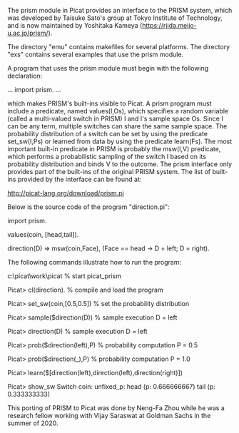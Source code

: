 The prism module in Picat provides an interface to the
PRISM system, which was developed by Taisuke Sato's group
at Tokyo Institute of Technology, and is now maintained by
Yoshitaka Kameya (https://rjida.meijo-u.ac.jp/prism/).

The directory "emu" contains makefiles for several platforms.
The directory "exs" contains several examples that use the
prism module.

A program that uses the prism module must begin with the
following declaration:

...
import prism.
...

which makes PRISM's built-ins visible to Picat. A prism
program must include a predicate, named values(I,Os), which
specifies a random variable (called a multi-valued switch
in PRISM) I and I's sample space Os. Since I can be any
term, multiple switches can share the same sample space.
The probability distribution of a switch can be set by
using the predicate set_sw(I,Ps) or learned from data by
using the predicate learn(Fs). The most important built-in
predicate in PRISM is probably the msw(I,V) predicate,
which performs a probabilistic sampling of the switch I
based on its probability distribution and binds V to the
outcome. The prism interface only provides part of the
built-ins of the original PRISM system. The list of
built-ins provided by the interface can be found at:

http://picat-lang.org/download/prism.pi

Below is the source code of the program "direction.pi":

import prism.

values(coin, [head,tail]).

direction(D) =>
    msw(coin,Face),
    (Face == head -> D = left; D = right).

The following commands illustrate how to run the program:

c:\picat\work\picat               % start picat_prism

Picat> cl(direction).             % compile and load the program

Picat> set_sw(coin,[0.5,0.5])     % set the probability distribution

Picat> sample($direction(D))      % sample execution
D = left

Picat> direction(D)               % sample execution
D = left

Picat> prob($direction(left),P)   % probability computation
P = 0.5

Picat> prob($direction(_),P)      % probability computation
P = 1.0

Picat> learn($[direction(left),direction(left),direction(right)])

Picat> show_sw
Switch coin: unfixed_p: head (p: 0.666666667) tail (p: 0.333333333)

This porting of PRISM to Picat was done by Neng-Fa Zhou while he was
a research fellow working with Vijay Saraswat at Goldman Sachs in
the summer of 2020.
